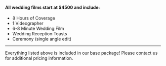 #### All wedding films start at $4500 and include:

- 8 Hours of Coverage
- 1 Videographer
- 6-8 Minute Wedding Film
- Wedding Reception Toasts
- Ceremony (single angle edit)

<hr />

Everything listed above is included in our base package! Please contact us for additional pricing information.
